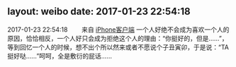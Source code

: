 layout: weibo
date: 2017-01-23 22:54:18
---
<meta name="referrer" content="no-referrer" />

2017-01-23 22:54:18  &nbsp;&nbsp;&nbsp;&nbsp;&nbsp;&nbsp; 来自 <a href="http://app.weibo.com/t/feed/9ksdit" rel="nofollow">iPhone客户端</a>
一个人好绝不会成为喜欢一个人的原因，恰恰相反，一个人好只会成为拒绝这个人的理由：“你挺好的，但是……”，等到回忆一个人的时候，想不出个所以然来或者不愿说个子丑寅卯，于是说：“TA挺好哒……”呵呵，全是敷衍的屁话…… ​​​
